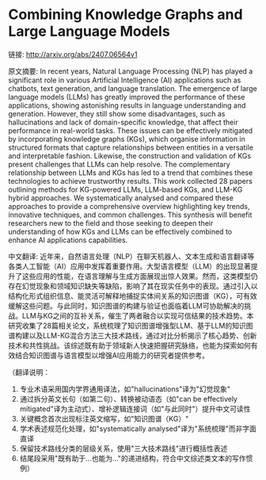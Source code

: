 # Combining Knowledge Graphs and Large Language Models

链接: http://arxiv.org/abs/2407.06564v1

原文摘要:
In recent years, Natural Language Processing (NLP) has played a significant
role in various Artificial Intelligence (AI) applications such as chatbots,
text generation, and language translation. The emergence of large language
models (LLMs) has greatly improved the performance of these applications,
showing astonishing results in language understanding and generation. However,
they still show some disadvantages, such as hallucinations and lack of
domain-specific knowledge, that affect their performance in real-world tasks.
These issues can be effectively mitigated by incorporating knowledge graphs
(KGs), which organise information in structured formats that capture
relationships between entities in a versatile and interpretable fashion.
Likewise, the construction and validation of KGs present challenges that LLMs
can help resolve. The complementary relationship between LLMs and KGs has led
to a trend that combines these technologies to achieve trustworthy results.
This work collected 28 papers outlining methods for KG-powered LLMs, LLM-based
KGs, and LLM-KG hybrid approaches. We systematically analysed and compared
these approaches to provide a comprehensive overview highlighting key trends,
innovative techniques, and common challenges. This synthesis will benefit
researchers new to the field and those seeking to deepen their understanding of
how KGs and LLMs can be effectively combined to enhance AI applications
capabilities.

中文翻译:
近年来，自然语言处理（NLP）在聊天机器人、文本生成和语言翻译等各类人工智能（AI）应用中发挥着重要作用。大型语言模型（LLM）的出现显著提升了这些应用的性能，在语言理解与生成方面展现出惊人效果。然而，这类模型仍存在幻觉现象和领域知识缺失等缺陷，影响了其在现实任务中的表现。通过引入以结构化形式组织信息、能灵活可解释地捕捉实体间关系的知识图谱（KG），可有效缓解这些问题。与此同时，知识图谱的构建与验证也面临着LLM可协助解决的挑战。LLM与KG之间的互补关系，催生了两者融合以实现可信结果的技术趋势。本研究收集了28篇相关论文，系统梳理了知识图谱增强型LLM、基于LLM的知识图谱构建以及LLM-KG混合方法三大技术路线，通过对比分析揭示了核心趋势、创新技术和共性挑战。该综述既有助于领域新人快速把握研究脉络，也能为探索如何有效结合知识图谱与语言模型以增强AI应用能力的研究者提供参考。  

（翻译说明：  
1. 专业术语采用国内学界通用译法，如"hallucinations"译为"幻觉现象"  
2. 通过拆分英文长句（如第二句）、转换被动语态（如"can be effectively mitigated"译为主动式）、增补逻辑连接词（如"与此同时"）提升中文可读性  
3. 关键概念首次出现标注英文缩写，如"知识图谱（KG）"  
4. 学术表述规范化处理，如"systematically analysed"译为"系统梳理"而非字面直译  
5. 保留技术路线分类的层级关系，使用"三大技术路线"进行概括性表述  
6. 结尾段采用"既有助于...也能为..."的递进结构，符合中文综述类文本的写作惯例）
